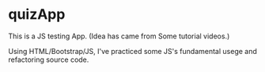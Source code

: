 # quizApp

This is a JS testing App. (Idea has came from Some tutorial videos.) 

Using HTML/Bootstrap/JS, I've practiced some JS's fundamental usege and refactoring source code.

